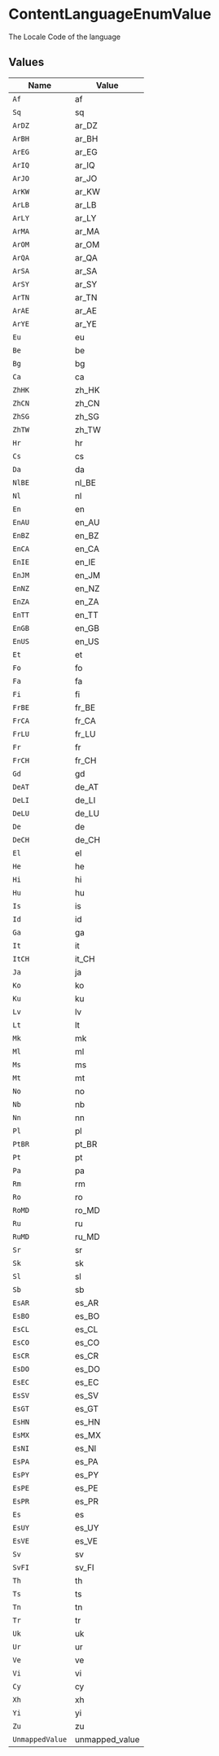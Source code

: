 # ContentLanguageEnumValue

The Locale Code of the language


## Values

| Name            | Value           |
| --------------- | --------------- |
| `Af`            | af              |
| `Sq`            | sq              |
| `ArDZ`          | ar_DZ           |
| `ArBH`          | ar_BH           |
| `ArEG`          | ar_EG           |
| `ArIQ`          | ar_IQ           |
| `ArJO`          | ar_JO           |
| `ArKW`          | ar_KW           |
| `ArLB`          | ar_LB           |
| `ArLY`          | ar_LY           |
| `ArMA`          | ar_MA           |
| `ArOM`          | ar_OM           |
| `ArQA`          | ar_QA           |
| `ArSA`          | ar_SA           |
| `ArSY`          | ar_SY           |
| `ArTN`          | ar_TN           |
| `ArAE`          | ar_AE           |
| `ArYE`          | ar_YE           |
| `Eu`            | eu              |
| `Be`            | be              |
| `Bg`            | bg              |
| `Ca`            | ca              |
| `ZhHK`          | zh_HK           |
| `ZhCN`          | zh_CN           |
| `ZhSG`          | zh_SG           |
| `ZhTW`          | zh_TW           |
| `Hr`            | hr              |
| `Cs`            | cs              |
| `Da`            | da              |
| `NlBE`          | nl_BE           |
| `Nl`            | nl              |
| `En`            | en              |
| `EnAU`          | en_AU           |
| `EnBZ`          | en_BZ           |
| `EnCA`          | en_CA           |
| `EnIE`          | en_IE           |
| `EnJM`          | en_JM           |
| `EnNZ`          | en_NZ           |
| `EnZA`          | en_ZA           |
| `EnTT`          | en_TT           |
| `EnGB`          | en_GB           |
| `EnUS`          | en_US           |
| `Et`            | et              |
| `Fo`            | fo              |
| `Fa`            | fa              |
| `Fi`            | fi              |
| `FrBE`          | fr_BE           |
| `FrCA`          | fr_CA           |
| `FrLU`          | fr_LU           |
| `Fr`            | fr              |
| `FrCH`          | fr_CH           |
| `Gd`            | gd              |
| `DeAT`          | de_AT           |
| `DeLI`          | de_LI           |
| `DeLU`          | de_LU           |
| `De`            | de              |
| `DeCH`          | de_CH           |
| `El`            | el              |
| `He`            | he              |
| `Hi`            | hi              |
| `Hu`            | hu              |
| `Is`            | is              |
| `Id`            | id              |
| `Ga`            | ga              |
| `It`            | it              |
| `ItCH`          | it_CH           |
| `Ja`            | ja              |
| `Ko`            | ko              |
| `Ku`            | ku              |
| `Lv`            | lv              |
| `Lt`            | lt              |
| `Mk`            | mk              |
| `Ml`            | ml              |
| `Ms`            | ms              |
| `Mt`            | mt              |
| `No`            | no              |
| `Nb`            | nb              |
| `Nn`            | nn              |
| `Pl`            | pl              |
| `PtBR`          | pt_BR           |
| `Pt`            | pt              |
| `Pa`            | pa              |
| `Rm`            | rm              |
| `Ro`            | ro              |
| `RoMD`          | ro_MD           |
| `Ru`            | ru              |
| `RuMD`          | ru_MD           |
| `Sr`            | sr              |
| `Sk`            | sk              |
| `Sl`            | sl              |
| `Sb`            | sb              |
| `EsAR`          | es_AR           |
| `EsBO`          | es_BO           |
| `EsCL`          | es_CL           |
| `EsCO`          | es_CO           |
| `EsCR`          | es_CR           |
| `EsDO`          | es_DO           |
| `EsEC`          | es_EC           |
| `EsSV`          | es_SV           |
| `EsGT`          | es_GT           |
| `EsHN`          | es_HN           |
| `EsMX`          | es_MX           |
| `EsNI`          | es_NI           |
| `EsPA`          | es_PA           |
| `EsPY`          | es_PY           |
| `EsPE`          | es_PE           |
| `EsPR`          | es_PR           |
| `Es`            | es              |
| `EsUY`          | es_UY           |
| `EsVE`          | es_VE           |
| `Sv`            | sv              |
| `SvFI`          | sv_FI           |
| `Th`            | th              |
| `Ts`            | ts              |
| `Tn`            | tn              |
| `Tr`            | tr              |
| `Uk`            | uk              |
| `Ur`            | ur              |
| `Ve`            | ve              |
| `Vi`            | vi              |
| `Cy`            | cy              |
| `Xh`            | xh              |
| `Yi`            | yi              |
| `Zu`            | zu              |
| `UnmappedValue` | unmapped_value  |